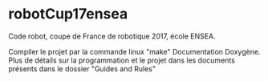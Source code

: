 # robotCup17ensea
Code robot, coupe de France de robotique 2017, école ENSEA.

Compiler le projet par la commande linux "make"
Documentation Doxygène.
Plus de détails sur la programmation et le projet dans les documents présents dans le dossier "Guides and Rules"
